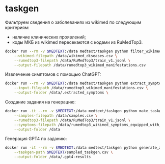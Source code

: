 # taskgen

Фильтруем сведения о заболеваниях из wikimed по следующим критериям:
- наличие клинических проявлений;
- коды МКБ из wikimed пересекаются с кодами из RuMedTop3.

```sh
docker run --rm -v $MEDTEXT:/data medtext/taskgen python filter_wikimed.py \
    --wikimed-filepath /data/wikimed_diseases.csv \
    --rumedtop3-filepath /data/RuMedTop3/train_v1.jsonl \
    --output-filepath /data/rumedtop3_wikimed_manifestations.csv
```

Извлечение симптомов с помощью ChatGPT:
```sh
docker run --rm -v $MEDTEXT:/data medtext/taskgen python extract_symptoms.py \
    --input-filepath /data/rumedtop3_wikimed_manifestations.csv \
    --output-folder /data/.extracted_symptoms \
```

Создание задания на генерацию:

```sh
docker run -it --rm -v $MEDTEXT:/data medtext/taskgen python make_taskgen.py \
    --samples-filepath /data/samples.csv \
    --rumedtop3-filepath /data/RuMedTop3/train_v1.jsonl \
    --symptoms-filepath /data/rumedtop3_wikimed_symptoms_equipped_with_rumedprime.json \
    --output-folder /data
```

Генерация GPT4 по заданию:

```sh
docker run -it --rm -v $MEDTEXT:/data medtext/taskgen python generate_anamneses.py \
    --taskgen-path $MEDTEXT/sampled_taskgen.csv \
    --output-folder /data/.gpt4-results
```